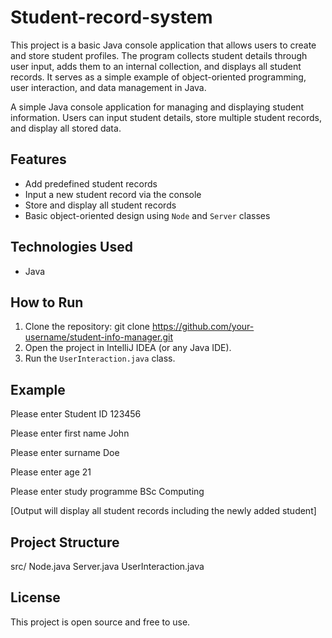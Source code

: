 # Student-record-system
This project is a basic Java console application that allows users to create and store student profiles. The program collects student details through user input, adds them to an internal collection, and displays all student records. It serves as a simple example of object-oriented programming, user interaction, and data management in Java.

A simple Java console application for managing and displaying student information. Users can input student details, store multiple student records, and display all stored data.

## Features
- Add predefined student records
- Input a new student record via the console
- Store and display all student records
- Basic object-oriented design using `Node` and `Server` classes

## Technologies Used
- Java

## How to Run
1. Clone the repository:
git clone https://github.com/your-username/student-info-manager.git
2. Open the project in IntelliJ IDEA (or any Java IDE).
3. Run the `UserInteraction.java` class.

## Example
Please enter Student ID
123456

Please enter first name
John

Please enter surname
Doe

Please enter age
21

Please enter study programme
BSc Computing

[Output will display all student records including the newly added student]

## Project Structure
src/
 Node.java
Server.java
UserInteraction.java

## License
This project is open source and free to use.
